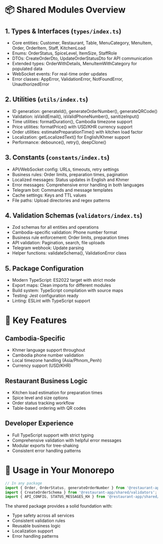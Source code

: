 # 📦 Shared Modules Overview
## 1. Types & Interfaces (`types/index.ts`)

* Core entities: Customer, Restaurant, Table, MenuCategory, MenuItem, Order, OrderItem, Staff, KitchenLoad
* Enums: OrderStatus, SpiceLevel, ItemSize, StaffRole
* DTOs: CreateOrderDto, UpdateOrderStatusDto for API communication
* Extended types: OrderWithDetails, MenuItemWithCategory for populated data
* WebSocket events: For real-time order updates
* Error classes: AppError, ValidationError, NotFoundError, UnauthorizedError

## 2. Utilities (`utils/index.ts`)

* ID generation: generateId(), generateOrderNumber(), generateQRCode()
* Validation: isValidEmail(), isValidPhoneNumber(), sanitizeInput()
* Time utilities: formatDuration(), Cambodia timezone support
* Price utilities: formatPrice() with USD/KHR currency support
* Order utilities: estimatePreparationTime() with kitchen load factor
* Localization: getLocalizedText() for English/Khmer support
* Performance: debounce(), retry(), deepClone()

## 3. Constants (`constants/index.ts`)

* API/WebSocket config: URLs, timeouts, retry settings
* Business rules: Order limits, preparation times, pagination
* Localized messages: Status updates in English and Khmer
* Error messages: Comprehensive error handling in both languages
* Telegram bot: Commands and message templates
* Cache settings: Keys and TTL values
* File paths: Upload directories and regex patterns

## 4. Validation Schemas (`validators/index.ts`)

* Zod schemas for all entities and operations
* Cambodia-specific validation: Phone number format
* Business rule enforcement: Order limits, preparation times
* API validation: Pagination, search, file uploads
* Telegram webhook: Update parsing
* Helper functions: validateSchema(), ValidationError class

## 5. Package Configuration

* Modern TypeScript: ES2022 target with strict mode
* Export maps: Clean imports for different modules
* Build system: TypeScript compilation with source maps
* Testing: Jest configuration ready
* Linting: ESLint with TypeScript support

# 🚀 Key Features
## Cambodia-Specific

* Khmer language support throughout
* Cambodia phone number validation
* Local timezone handling (Asia/Phnom_Penh)
* Currency support (USD/KHR)

## Restaurant Business Logic

* Kitchen load estimation for preparation times
* Spice level and size options
* Order status tracking workflow
* Table-based ordering with QR codes

## Developer Experience

* Full TypeScript support with strict typing
* Comprehensive validation with helpful error messages
* Modular exports for tree-shaking
* Consistent error handling patterns

# 📁 Usage in Your Monorepo
```typescript
// In any package
import { Order, OrderStatus, generateOrderNumber } from '@restaurant-app/shared';
import { CreateOrderSchema } from '@restaurant-app/shared/validators';
import { API_CONFIG, STATUS_MESSAGES_KH } from '@restaurant-app/shared/constants';
```

The shared package provides a solid foundation with:

* Type safety across all services
* Consistent validation rules
* Reusable business logic
* Localization support
* Error handling patterns
